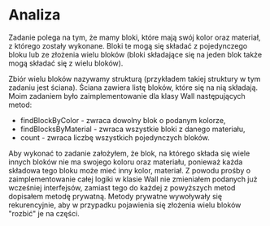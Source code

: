 # Analiza
Zadanie polega na tym, że mamy bloki, które mają swój kolor oraz materiał, z którego zostały wykonane. 
Bloki te mogą się składać z pojedynczego bloku lub ze złożenia wielu bloków (bloki składające się na jeden blok także
mogą składać się z wielu bloków).

Zbiór wielu bloków nazywamy strukturą (przykładem takiej struktury w tym zadaniu jest ściana). Ściana zawiera listę bloków,
które się na nią składają. Moim zadaniem było zaimplementowanie dla klasy Wall następujących metod:
- findBlockByColor - zwraca dowolny blok o podanym kolorze,
- findBlocksByMaterial - zwraca wszystkie bloki z danego materiału,
- count - zwraca liczbę wszystkich pojedynczych bloków.

Aby wykonać to zadanie założyłem, że blok, na którego składa się wiele innych bloków nie ma swojego koloru oraz materiału, ponieważ
każda składowa tego bloku może mieć inny kolor, materiał. Z powodu prośby o zaimplementowanie całej logiki w klasie Wall nie zmieniałem
podanych już wcześniej interfejsów, zamiast tego do każdej z powyższych metod dopisałem metodę prywatną. Metody prywatne wywoływały
się rekurencyjnie, aby w przypadku pojawienia się złożenia wielu bloków "rozbić" je na części.

